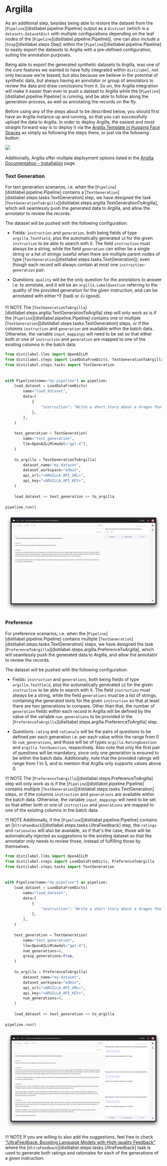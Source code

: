 # Argilla

As an additional step, besides being able to restore the dataset from the [`Pipeline`][distilabel.pipeline.Pipeline] output as a `Distiset` (which is a `datasets.DatasetDict` with multiple configurations depending on the leaf nodes of the [`Pipeline`][distilabel.pipeline.Pipeline]), one can also include a [`Step`][distilabel.steps.Step] within the [`Pipeline`][distilabel.pipeline.Pipeline] to easily export the datasets to Argilla with a pre-defined configuration, suiting the annotation purposes.

Being able to export the generated synthetic datasets to Argilla, was one of the core features we wanted to have fully integrated within `distilabel`, not only because we're biased, but also because we believe in the potential of synthetic data, but always having an annotator or group of annotators to review the data and draw conclusions from it. So on, the Argilla integration will make it easier than ever to push a dataset to Argilla while the [`Pipeline`][distilabel.pipeline.Pipeline] is running, and be able to follow along the generation process, as well as annotating the records on the fly.

Before using any of the steps about to be described below, you should first have an Argilla instance up and running, so that you can successfully upload the data to Argilla. In order to deploy Argilla, the easiest and most straight forward way is to deploy it via the [Argilla Template in Hugging Face Spaces](https://docs.argilla.io/en/latest/getting_started/installation/deployments/huggingface-spaces.html) as simply as following the steps there, or just via the following button:

<a  href="https://huggingface.co/new-space?template=argilla/argilla-template-space">
    <img src="https://huggingface.co/datasets/huggingface/badges/raw/main/deploy-to-spaces-lg.svg" />
</a>

Additionally, Argilla offer multiple deployment options listed in the [Argilla Documentation - Installation](https://docs.argilla.io/en/latest/getting_started/installation/deployments/deployments.html) page.

### Text Generation

For text generation scenarios, i.e. when the [`Pipeline`][distilabel.pipeline.Pipeline] contains a [`TextGeneration`][distilabel.steps.tasks.TextGeneration] step, we have designed the task [`TextGenerationToArgilla`][distilabel.steps.argilla.TextGenerationToArgilla], which will seamlessly push the generated data to Argilla, and allow the annotator to review the records.

The dataset will be pushed with the following configuration:

- Fields: `instruction` and `generation`, both being fields of type `argilla.TextField`, plus the automatically generated `id` for the given `instruction` to be able to search with it. The field `instruction` must always be a string, while the field `generation` can either be a single string or a list of strings (useful when there are multiple parent nodes of type [`TextGeneration`][distilabel.steps.tasks.TextGeneration]); even though each record will always contain at most one `instruction`-`generation` pair.

- Questions: `quality` will be the only question for the annotators to answer i.e. to annotate, and it will be an `argilla.LabelQuestion` referring to the quality of the provided generation for the given instruction, and can be annotated with either 👎 (bad) or 👍 (good).

!!! NOTE
    The [`TextGenerationToArgilla`][distilabel.steps.argilla.TextGenerationToArgilla] step will only work as is if the [`Pipeline`][distilabel.pipeline.Pipeline] contains one or multiple [`TextGeneration`][distilabel.steps.tasks.TextGeneration] steps, or if the columns `instruction` and `generation` are available within the batch data. Otherwise, the variable `input_mappings` will need to be set so that either both or one of `instruction` and `generation` are mapped to one of the existing columns in the batch data.

```python
from distilabel.llms import OpenAILLM
from distilabel.steps import LoadDataFromDicts, TextGenerationToArgilla
from distilabel.steps.tasks import TextGeneration


with Pipeline(name="my-pipeline") as pipeline:
    load_dataset = LoadDataFromDicts(
        name="load_dataset",
        data=[
            {
                "instruction": "Write a short story about a dragon that saves a princess from a tower.",
            },
        ],
    )

    text_generation = TextGeneration(
        name="text_generation",
        llm=OpenAILLM(model="gpt-4"),
    )

    to_argilla = TextGenerationToArgilla(
        dataset_name="my-dataset",
        dataset_workspace="admin",
        api_url="<ARGILLA_API_URL>",
        api_key="<ARGILLA_API_KEY>",
    )

    load_dataset >> text_generation >> to_argilla

pipeline.run()
```

![Text Generation to Argilla](../../../assets/images/sections/learn/steps/argilla/text_generation.png)

### Preference

For preference scenarios, i.e. when the [`Pipeline`][distilabel.pipeline.Pipeline] contains multiple [`TextGeneration`][distilabel.steps.tasks.TextGeneration] steps, we have designed the task [`PreferenceToArgilla`][distilabel.steps.argilla.PreferenceToArgilla], which will seamlessly push the generated data to Argilla, and allow the annotator to review the records.

The dataset will be pushed with the following configuration:

- Fields: `instruction` and `generations`, both being fields of type `argilla.TextField`, plus the automatically generated `id` for the given `instruction` to be able to search with it. The field `instruction` must always be a string, while the field `generations` must be a list of strings, containing the generated texts for the given `instruction` so that at least there are two generations to compare. Other than that, the number of `generation` fields within each record in Argilla will be defined by the value of the variable `num_generations` to be provided in the [`PreferenceToArgilla`][distilabel.steps.argilla.PreferenceToArgilla] step.

- Questions: `rating` and `rationale` will be the pairs of questions to be defined per each generation i.e. per each value within the range from 0 to `num_generations`, and those will be of types `argilla.RatingQuestion` and `argilla.TextQuestion`, respectively. Also note that only the first pair of questions will be mandatory, since only one generation is ensured to be within the batch data. Additionally, note that the provided ratings will range from 1 to 5, and to mention that Argilla only supports values above 0.

!!! NOTE
    The [`PreferenceToArgilla`][distilabel.steps.PreferenceToArgilla] step will only work as is if the [`Pipeline`][distilabel.pipeline.Pipeline] contains multiple [`TextGeneration`][distilabel.steps.tasks.TextGeneration] steps, or if the columns `instruction` and `generations` are available within the batch data. Otherwise, the variable `input_mappings` will need to be set so that either both or one of `instruction` and `generations` are mapped to one of the existing columns in the batch data.

!!! NOTE
    Additionally, if the [`Pipeline`][distilabel.pipeline.Pipeline] contains an [`UltraFeedback`][distilabel.steps.tasks.UltraFeedback] step, the `ratings` and `rationales` will also be available, so if that's the case, those will be automatically injected as suggestions to the existing dataset so that the annotator only needs to review those, instead of fulfilling those by themselves.

```python
from distilabel.llms import OpenAILLM
from distilabel.steps import LoadDataFromDicts, PreferenceToArgilla
from distilabel.steps.tasks import TextGeneration


with Pipeline(name="my-pipeline") as pipeline:
    load_dataset = LoadDataFromDicts(
        name="load_dataset",
        data=[
            {
                "instruction": "Write a short story about a dragon that saves a princess from a tower.",
            },
        ],
    )

    text_generation = TextGeneration(
        name="text_generation",
        llm=OpenAILLM(model="gpt-4"),
        num_generations=4,
        group_generations=True,
    )

    to_argilla = PreferenceToArgilla(
        dataset_name="my-dataset",
        dataset_workspace="admin",
        api_url="<ARGILLA_API_URL>",
        api_key="<ARGILLA_API_KEY>",
        num_generations=4,
    )

    load_dataset >> text_generation >> to_argilla

pipeline.run()
```

![Preference to Argilla](../../../assets/images/sections/learn/steps/argilla/preference.png)

!!! NOTE
    If you are willing to also add the suggestions, feel free to check ["UltraFeedback: Boosting Language Models with High-quality Feedback"](../../papers/ultrafeedback.md) where the [`UltraFeedback`][distilabel.steps.tasks.UltraFeedback] task is used to generate both ratings and rationales for each of the generations of a given instruction.
